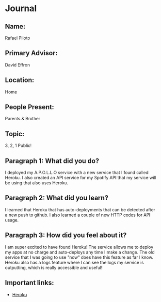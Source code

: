 # Journal

## Name:
Rafael Piloto

## Primary Advisor: 
David Effron

## Location:
Home

## People Present:
Parents & Brother

## Topic:
3, 2, 1 Public!

## Paragraph 1: What did you do?
I deployed my A.P.O.L.L.O service with a new service that I found called Heroku. I also created an API service for my Spotify API that my service will be using that also uses Heroku.


## Paragraph 2: What did you learn?
I learned that Heroku that has auto-deployments that can be detected after a new push to github. I also learned a couple of new HTTP codes for API usage. 

## Paragraph 3: How did you feel about it?
I am super excited to have found Heroku! The service allows me to deploy my apps at no charge and auto-deploys any time I make a change. The old service that I was going to use "now" does have this feature as far I know. Heroku also has a logs feature where I can see the logs my service is outputting, which is really accessible and useful!

## Important links:
* [Heroku](https://www.heroku.com/)